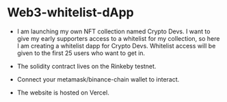 # Web3-whitelist-dApp
- I am launching my own NFT collection named Crypto Devs. I want to give my early supporters access to a whitelist for my collection, so here I am creating a whitelist dapp for Crypto Devs. Whitelist access will be given to the first 25 users who want to get in.

- The solidity contract lives on the Rinkeby testnet.

- Connect your metamask/binance-chain wallet to interact.

- The website is hosted on Vercel.
